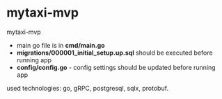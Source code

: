 # mytaxi-mvp
mytaxi-mvp

- main go file is in **cmd/main.go**
- **migrations/000001_initial_setup.up.sql** should be executed before running app
- **config/config.go** - config settings should be updated before running app

used technologies: go, gRPC, postgresql, sqlx, protobuf.
